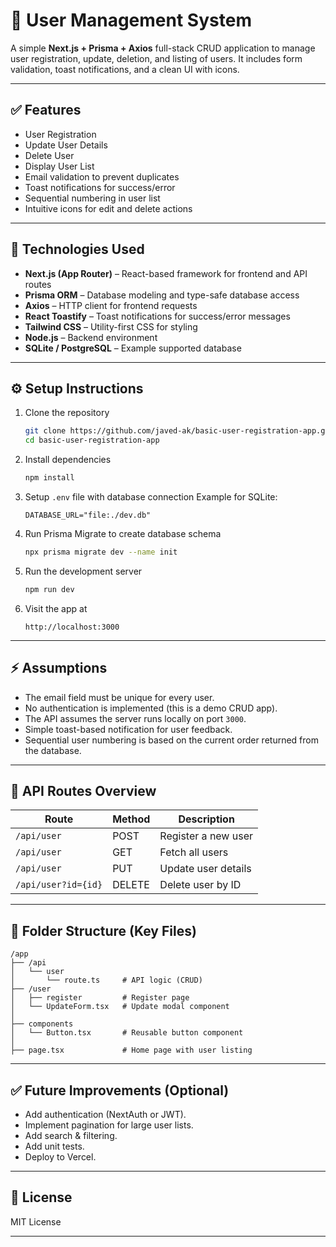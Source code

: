 # 📧 User Management System

A simple **Next.js + Prisma + Axios** full-stack CRUD application to manage user registration, update, deletion, and listing of users. It includes form validation, toast notifications, and a clean UI with icons.

---

## ✅ Features

* User Registration
* Update User Details
* Delete User
* Display User List
* Email validation to prevent duplicates
* Toast notifications for success/error
* Sequential numbering in user list
* Intuitive icons for edit and delete actions

---

## 🚀 Technologies Used

* **Next.js (App Router)** – React-based framework for frontend and API routes
* **Prisma ORM** – Database modeling and type-safe database access
* **Axios** – HTTP client for frontend requests
* **React Toastify** – Toast notifications for success/error messages
* **Tailwind CSS** – Utility-first CSS for styling
* **Node.js** – Backend environment
* **SQLite / PostgreSQL** – Example supported database

---

## ⚙️ Setup Instructions

1. Clone the repository

   ```bash
   git clone https://github.com/javed-ak/basic-user-registration-app.git
   cd basic-user-registration-app
   ```

2. Install dependencies

   ```bash
   npm install
   ```

3. Setup `.env` file with database connection
   Example for SQLite:

   ```
   DATABASE_URL="file:./dev.db"
   ```

4. Run Prisma Migrate to create database schema

   ```bash
   npx prisma migrate dev --name init
   ```

5. Run the development server

   ```bash
   npm run dev
   ```

6. Visit the app at

   ```
   http://localhost:3000
   ```

---

## ⚡ Assumptions

* The email field must be unique for every user.
* No authentication is implemented (this is a demo CRUD app).
* The API assumes the server runs locally on port `3000`.
* Simple toast-based notification for user feedback.
* Sequential user numbering is based on the current order returned from the database.

---

## 🎯 API Routes Overview

| Route               | Method | Description         |
| ------------------- | ------ | ------------------- |
| `/api/user`         | POST   | Register a new user |
| `/api/user`         | GET    | Fetch all users     |
| `/api/user`         | PUT    | Update user details |
| `/api/user?id={id}` | DELETE | Delete user by ID   |

---

## 📁 Folder Structure (Key Files)

```
/app
├── /api
│   └── user
│       └── route.ts     # API logic (CRUD)
├── /user
│   ├── register         # Register page
│   └── UpdateForm.tsx   # Update modal component
│
├── components
│   └── Button.tsx       # Reusable button component
│
├── page.tsx             # Home page with user listing
```

---

## ✅ Future Improvements (Optional)

* Add authentication (NextAuth or JWT).
* Implement pagination for large user lists.
* Add search & filtering.
* Add unit tests.
* Deploy to Vercel.

---

## 📜 License

MIT License

---